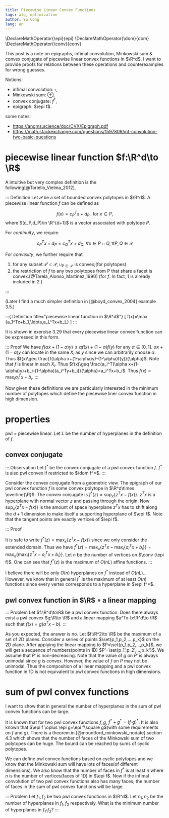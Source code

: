 ```yaml
---
title: Piecewise Linear Convex Functions
tags: alg, optimization
author: Yu Cong
lang: en
---
```


\DeclareMathOperator{\epi}{epi}
\DeclareMathOperator{\dom}{dom}
\DeclareMathOperator{\conv}{conv}

This post is a note on epigraphs, infimal convolution, Minkowski sum & convex conjugate of piecewise linear convex functions in $\R^d$. I want to provide proofs for relations between these operations and counterexamples for wrong guesses.

Notions:

- infimal convolution: $\square$,
- Minkowski sum: $\oplus$,
- convex conjugate: $f^*$,
- epigraph: $\epi f$.

some notes:

- <https://angms.science/doc/CVX/Epigraph.pdf>
- <https://math.stackexchange.com/questions/1597809/inf-convolution-two-basic-questions>

# piecewise linear function $f:\R^d\to \R$

A intuitive but very complex definition is the following[@Toriello_Vielma_2012],

::: Definition
Let $\mathcal P$ be a set of bounded convex polytopes in $\R^d$. A piecewise linear function $f$ can be defined as 

$$
f(x)=c_P^T x+d_P, \text{ for } x\in P,
$$
where $(c_P,d_P)\in \R^{d+1}$ is a vector associated with polytope $P$.

For *continuity*, we require

$$
c_P^T x+d_P=c_Q^T x+d_Q, \; \forall x\in P\cap Q, \forall P,Q\in \mathcal{P}
$$

For *convexity*, we further require that 

1. for any subset $\mathcal{P'}\subset \mathcal P$, $\cup_{P\in \mathcal P'}$ is convex;(for polytopes)
2. the restriction of $f$ to any two polytopes from P that share a facet is convex.[@Tarela_Alonso_Martínez_1990] (for $f$. In fact, 1 is already included in 2.)

:::

(Later I find a much simpler definition in [@boyd_convex_2004] example 3.5.)

:::{.Definition title="piecewise linear function in $\R^d$"}
\[
f(x)=\max \{a_1^Tx+b_1,\ldots,a_L^Tx+b_L\}
\]
:::

It is shown in exercise 3.29 that every piecewise linear convex function can be expressed in this form.

::: Proof
We have $f(\alpha x+(1-\alpha)y)\leq \alpha f(x)+(1-\alpha)f(y)$ for any $\alpha\in [0,1]$. $\alpha x+(1-\alpha)y$ can locate in the same $X_i$ as $y$ since we can arbitrarily choose $\alpha$. Thus $f(x)\geq \frac{f(\alpha x+(1-\alpha)y)-(1-\alpha)f(y)}{\alpha}$. Note that $f$ is linear in each $X_i$. Thus $f(x)\geq \frac{a_i^T(\alpha x+(1-\alpha)y)+b_i-(1-\alpha)(a_i^Ty+b_i)}{\alpha}=a_i^Tx+b_i$. Thus $f(x)=\max_i a_i^Tx+b_i$.
:::

Now given these definitions we are particularly interested in the minimum number of polytopes which define the piecewise liner convex function in high dimension.

# properties

pwl = piecewise linear. Let $L$ be the number of hyperplanes in the definition of $f$.

## convex conjugate

::: Observation
Let $f^*$ be the convex conjugate of a pwl convex function $f$. $f^*$ is also pwl convex if restricted to $\dom f^*$.
:::

Consider the convex conjugate from a geometric view. The epigraph of our pwl convex function $f$ is some convex polytope in $\R^d\times \overline{\R}$. The convex conjugate is $f^*(z)=\sup_x\{z^Tx-f(x)\}$. $z^Tx$ is a hyperplane with normal vector $z$ and passing through the origin. Now $\sup_x\{z^Tx-f(x)\}$ is the amount of space hyperplane $z^Tx$ has to shift along the $d+1$ dimension to make itself a supporting hyperplane of $\epi f$. Note that the tangent points are exactly vertices of $\epi f$.

::: Proof
<!-- By definition of pwl convex function in high dimension, we can see that ... No... I think this is dual polyhedron. but it is quite complex -->
It is safe to write $f^*(z)=\max_x\{z^Tx-f(x)\}$ since we only consider the extended domain. Thus we have $f^*(z)=\max_x\{z^Tx-\max_i\{a_i^Tx+b_i\}\}=\max_x\{\max_i\{z^Tx-a_i^Tx+b_i\}\}$. Let $n$ be the number of vertices on $\conv (\epi f)$. One can see that $f^*(z)$ is the maximum of $O(nL)$ affine functions.
:::

I believe there will be only $O(n)$ hyperplanes on $f^*$ instead of $O(nL)$... However, we know that in general $f^*$ is the maximum of at least $O(n)$ functions since every vertex corresponds to a hyperplane in $\epi f^*$.

## pwl convex function in $\R$ $\circ$ a linear mapping

::: Problem
Let $f:\R^d\to\R$ be a pwl convex function.
Does there always exist a pwl convex $g:\R\to \R$ and a linear mapping $a^Tx-b:\R^d\to \R$ such that $f(x)=g(a^Tx-b)$. 
:::

As you expected, the answer is no. Let $f:\R^2\to \R$ be the maximum of a set of 2D planes. Consider a series of points $\set{p_1,p_2,...,p_k}$ on the 2D plane. After applying the linear mapping to $P=\set{p_1,p_2,...,p_k}$, we will get a sequence of numbers(points in 1D) $P'=\set{p_1',p_2',...,p_k'}$. We assume that $P'$ is non-decreasing. Note that the value of $g$ on $P'$ is always unimodal since $g$ is convex. However, the value of $f$ on $P$ may not be unimodal. Thus the composition of a linear mapping and a pwl convex function in 1D is not equivalent to pwl convex functions in high dimensions.

# sum of pwl convex functions

I want to show that in general the number of hyperplanes in the sum of pwl convex functions can be large. 

It is known that for two pwl convex functions $f,g$, $f^*+g^*=(f\square g)^*$. It is also known that $\epi f \oplus \epi g=\epi f\square g$(with some requirements on $f$ and $g$). There is a theorem in [@mountford_minkowski_nodate] section 4.3 which shows that the number of faces of the Minkowski sum of two polytopes can be huge. The bound can be reached by sums of cyclic polytopes. 

We can define pwl convex functions based on cyclic polytopes and we know that the Minkowski sum will have lots of faces(of different dimensions). We also know that the number of faces in $f^*$ is at least $n$ where $n$ is the number of vertices(faces of 1D) in $\epi f$. Now if the infimal convolution of two pwl convex functions also has many faces, the number of faces in the sum of pwl convex functions will be large.

::: Problem
Let $f_1,f_2$ be two pwl convex functions in $\R^d$. Let $n_1,n_2$ be the number of hyperplanes in $f_1,f_2$ respectively. What is the minimum number of hyperplanes in $f_1 \square f_2$?
:::

